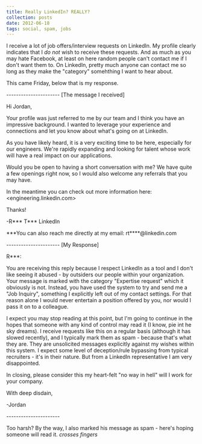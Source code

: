 ```yaml
---
title: Really LinkedIn? REALLY?
collection: posts
date: 2012-06-18
tags: social, spam, jobs
---
```


I receive a lot of job offers/interview requests on LinkedIn. My profile clearly indicates that I *do not* wish to receive these requests. And as much as you may hate Facebook, at least on here random people can't contact me if I don't want them to. On LinkedIn, pretty much anyone can contact me so long as they make the "category" somehthing I want to hear about.

This came Friday, below that is my response.

---------------------- [The message I received]

Hi Jordan,

Your profile was just referred to me by our team and I think you have an impressive background. I wanted to leverage your experience and connections and let you know about what's going on at LinkedIn.

As you have likely heard, it is a very exciting time to be here, especially for our engineers. We're rapidly expanding and looking for talent whose work will have a real impact on our applications.

Would you be open to having a short conversation with me? We have quite a few openings right now, so I would also welcome any referrals that you may have.

In the meantime you can check out more information here:<engineering.linkedin.com>

Thanks!

-R\*\*\* T\*\*\* LinkedIn

\*\*\*You can also reach me directly at my email: rt\*\*\*\*@linkedin.com

---------------------- [My Response]

R\*\*\*:

You are receiving this reply because I respect LinkedIn as a tool and I don't like seeing it abused - by outsiders our people within your organization. Your message is marked with the category "Expertise request" which it obviously is not. Instead, you have used the system to try and send me a "Job Inquiry", something I explicitly left out of my contact settings. For that reason alone I would never entertain a position offered by you, nor would I pass it on to a colleague.

I expect you may stop reading at this point, but I'm going to continue in the hopes that someone with any kind of control may read it (I know, pie int he sky dreams). I receive requests like this on a regular basis (although it has slowed recently), and I typically mark them as spam - because that's what they are. They are unsolicited messages explicitly against my wishes within this system. I expect some level of deception/rule bypassing from typical recruiters - it's in their nature. But from a LinkedIn representative I am very disappointed.

In closing, please consider this my heart-felt "no way in hell" will I work for your company.

With deep disdain,

-Jordan

\----------------------

Too harsh? By the way, I also marked his message as spam - here's hoping someone will read it. *crosses fingers*
